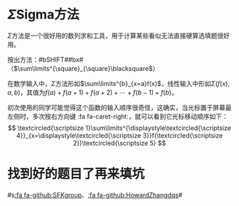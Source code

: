 # $\Sigma$Sigma方法

$\Sigma$方法是一个很好用的数列求和工具，用于计算某些看似无法直接硬算选填题很好用。

按出方法：#bSHIFT##bx#（$\sum\limits^{\square}_{\square}\blacksquare$）

在数学输入中，$\Sigma$方法形如$\sum\limits^{b}_{x=a}f(x)$，线性输入中形如$\Sigma(f(x), a, b)$，其值为$f(a) + f(a + 1) + f(a + 2) + \cdots + f(b - 1) + f(b)$。

初次使用的同学可能觉得这个函数的输入顺序很奇怪，这确实，当光标置于屏幕最左侧时，多次按右方向键 :fa fa-caret-right:，就可以看到它光标移动顺序如下：
$$
\textcircled{\scriptsize 1}\sum\limits^{\displaystyle\textcircled{\scriptsize 4}}_{x=\displaystyle\textcircled{\scriptsize 3}}f(\textcircled{\scriptsize 2})\textcircled{\scriptsize 5}
$$

# 找到好的题目了再来填坑

#s[:fa fa-github:SFKgroup](https://github.com/SFKgroup)、[:fa fa-github:HowardZhangdqs](https://github.com/Howardzhangdqs)#